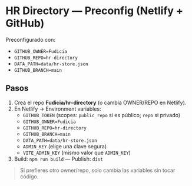 # HR Directory — Preconfig (Netlify + GitHub)

Preconfigurado con:
- `GITHUB_OWNER=Fudicia`
- `GITHUB_REPO=hr-directory`
- `DATA_PATH=data/hr-store.json`
- `GITHUB_BRANCH=main`

## Pasos
1. Crea el repo **Fudicia/hr-directory** (o cambia OWNER/REPO en Netlify).
2. En Netlify → Environment variables:
   - `GITHUB_TOKEN` (scopes: `public_repo` si es público; `repo` si privado)
   - `GITHUB_OWNER=Fudicia`
   - `GITHUB_REPO=hr-directory`
   - `GITHUB_BRANCH=main`
   - `DATA_PATH=data/hr-store.json`
   - `ADMIN_KEY` (elige una clave segura)
   - `VITE_ADMIN_KEY` (mismo valor que `ADMIN_KEY`)
3. Build: `npm run build` — Publish: `dist`

> Si prefieres otro owner/repo, solo cambia las variables sin tocar código.
